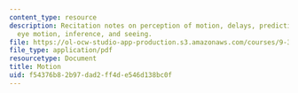 ```yaml
---
content_type: resource
description: Recitation notes on perception of motion, delays, prediction, decoding,
  eye motion, inference, and seeing.
file: https://ol-ocw-studio-app-production.s3.amazonaws.com/courses/9-35-sensation-and-perception-spring-2009/f54376b82b97dad2ff4de546d138bc0f_MIT9_35s09_rec03_motion.pdf
file_type: application/pdf
resourcetype: Document
title: Motion
uid: f54376b8-2b97-dad2-ff4d-e546d138bc0f
---
```

